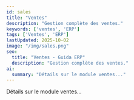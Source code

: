 ```yaml
---
id: sales
title: "Ventes"
description: "Gestion complète des ventes."
keywords: ['ventes', 'ERP']
tags: ['Ventes', 'ERP']
lastUpdated: 2025-10-02
image: "/img/sales.png"
seo:
  title: "Ventes - Guida ERP"
  description: "Gestion complète des ventes."
ai:
  summary: "Détails sur le module ventes..."
---
```


Détails sur le module ventes...
